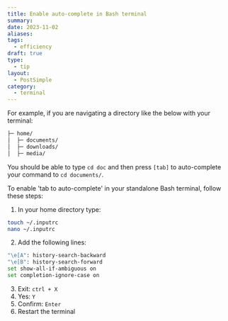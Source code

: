 ```yaml
---
title: Enable auto-complete in Bash terminal
summary: 
date: 2023-11-02
aliases: 
tags:
  - efficiency
draft: true
type:
  - tip
layout:
  - PostSimple
category:
  - terminal
---
```


<Callout text="Using `[tab]` to auto-complete my `cd` commands has always worked in the Bash terminal in VScode by default. When I started using my standalone terminal more, it was not working that way and it was really messing up my flow! Follow these steps to enable auto-complete in your standalone terminal."/>

For example, if you are navigating a directory like the below with your terminal: 
```bash
├─ home/
│  ├─ documents/
│  ├─ downloads/
│  ├─ media/
```

You should be able to type `cd doc` and then press `[tab]` to auto-complete your command to `cd documents/`. 

To enable 'tab to auto-complete' in your standalone Bash terminal, follow these steps: 

1. In your home directory type:

```bash
touch ~/.inputrc
nano ~/.inputrc
```

2. Add the following lines:

```bash
"\e[A": history-search-backward 
"\e[B": history-search-forward 
set show-all-if-ambiguous on 
set completion-ignore-case on
```

3. Exit: `ctrl + X`
4. Yes: `Y`
5. Confirm: `Enter`
6. Restart the terminal 

